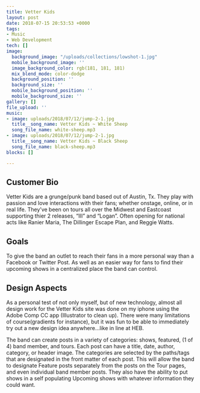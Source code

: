 ```yaml
---
title: Vetter Kids
layout: post
date: 2018-07-15 20:53:53 +0000
tags:
- Music
- Web Development
tech: []
image:
  background_image: "/uploads/collections/lowshot-1.jpg"
  mobile_background_image: ''
  image_background_color: rgb(181, 181, 181)
  mix_blend_mode: color-dodge
  background_position: ''
  background_size: ''
  mobile_background_position: ''
  mobile_background_size: ''
gallery: []
file_upload: ''
music:
- image: uploads/2018/07/12/jump-2-1.jpg
  title__song_name: Vetter Kids ~ White Sheep
  song_file_name: white-sheep.mp3
- image: uploads/2018/07/12/jump-2-1.jpg
  title__song_name: Vetter Kids ~ Black Sheep
  song_file_name: black-sheep.mp3
blocks: []

---
```

## **Customer Bio**

Vetter Kids are a grunge/punk band based out of Austin, Tx. They play with passion and love interactions with their fans; whether onstage, online, or in real life. They’ve been on tours all over the Midwest and Eastcoast supporting thier 2 releases, “III” and “Logan”. Often opening for national acts like Ranier Maria, The Dillinger Escape Plan, and Reggie Watts.

## Goals

To give the band an outlet to reach their fans in a more personal way than a Facebook or Twitter Post. As well as an easier way for fans to find their upcoming shows in a centralized place the band can control.

## Design Aspects

As a personal test of not only myself, but of new technology, almost all design work for the Vetter Kids site was done on my iphone using the Adobe Comp CC app (Illustrator to clean up). There were many limitations of course(gradients for instance), but it was fun to be able to immediately try out a new design idea anywhere…like in line at HEB.

The band can create posts in a variety of categories: shows, featured, (1 of 4) band member, and tours. Each post can have a title, date, author, category, or header image. The categories are selected by the paths/tags that are designated in the front matter of each post. This will allow the band to designate Feature posts separately from the posts on the Tour pages, and even individual band member posts. They also have the ability to put shows in a self populating Upcoming shows with whatever information they could want.